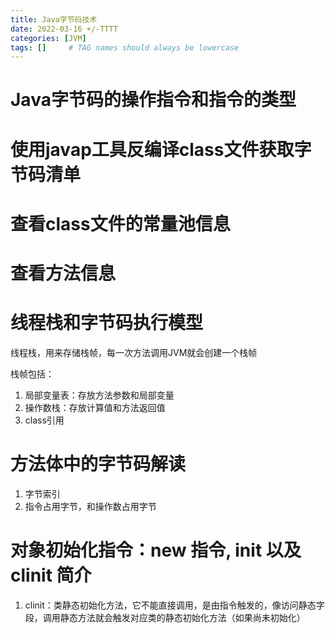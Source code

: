 ```yaml
---
title: Java字节码技术
date: 2022-03-16 +/-TTTT
categories: [JVM]
tags: []     # TAG names should always be lowercase
---
```


# Java字节码的操作指令和指令的类型

# 使用javap工具反编译class文件获取字节码清单

# 查看class文件的常量池信息

# 查看方法信息

# 线程栈和字节码执行模型
线程栈，用来存储栈帧，每一次方法调用JVM就会创建一个栈帧

栈帧包括：

1. 局部变量表：存放方法参数和局部变量
2. 操作数栈：存放计算值和方法返回值
3. class引用

# 方法体中的字节码解读
1. 字节索引
2. 指令占用字节，和操作数占用字节

# 对象初始化指令：new 指令, init 以及 clinit 简介
1. clinit：类静态初始化方法，它不能直接调用，是由指令触发的，像访问静态字段，调用静态方法就会触发对应类的静态初始化方法（如果尚未初始化）